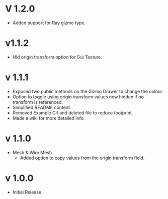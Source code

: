 # V 1.2.0
- Added support for Ray gizmo type.

# v1.1.2
- Hid origin transform option for Gui Texture.

# v 1.1.1
- Exposed two public methods on the Gizmo Drawer to change the colour.
- Option to toggle using origin transform values now hidden if no transform is referenced.
- Simplified README content.
- Removed Example Gif and deleted file to reduce footprint.
- Made a wiki for more detailed info.

# v 1.1.0
- Mesh & Wire Mesh
    - Added option to copy values from the origin transform field.

#  v 1.0.0
- Initial Release.